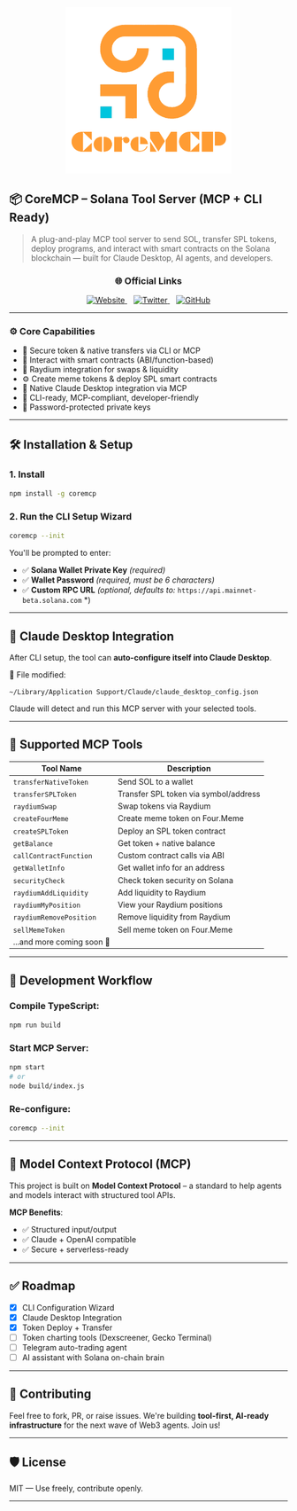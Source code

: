 <p align="center">
  <img src="coremcp.png" alt="coremcp Logo" width="300"/>
</p>


## 📦 CoreMCP – Solana Tool Server (MCP + CLI Ready)

> A plug-and-play MCP tool server to send SOL, transfer SPL tokens, deploy programs, and interact with smart contracts on the Solana blockchain — built for Claude Desktop, AI agents, and developers.

<div align="center">
  <h3>🌐 Official Links</h3>
  <a href="https://www.coremcp.pro/" target="_blank">
    <img src="https://img.shields.io/badge/🌍_Website-https://www.coremcp.pro/-blue?style=for-the-badge" alt="Website" />
  </a>
  &nbsp;&nbsp;
  <a href="https://x.com/CoreMCP" target="_blank">
    <img src="https://img.shields.io/badge/𝕏_Twitter-@CoreMCP-black?style=for-the-badge" alt="Twitter" />
  </a>
  &nbsp;&nbsp;
  <a href="https://github.com/CoreMCP/CoreMCP" target="_blank">
    <img src="https://img.shields.io/badge/💻_GitHub-CoreMCP/CoreMCP-green?style=for-the-badge" alt="GitHub" />
  </a>
</div>

---

### ⚙️ Core Capabilities

- 🔐 Secure token & native transfers via CLI or MCP
- 🧱 Interact with smart contracts (ABI/function-based)
- 🔄 Raydium integration for swaps & liquidity
- ⚙️ Create meme tokens & deploy SPL smart contracts
- 🧠 Native Claude Desktop integration via MCP
- 🔧 CLI-ready, MCP-compliant, developer-friendly
- 🔑 Password-protected private keys

---

## 🛠️ Installation & Setup

### 1. Install

```bash
npm install -g coremcp
```

### 2. Run the CLI Setup Wizard

```bash
coremcp --init
```

You'll be prompted to enter:

- ✅ **Solana Wallet Private Key** _(required)_
- ✅ **Wallet Password** _(required, must be 6 characters)_
- ✅ **Custom RPC URL** _(optional, defaults to:_ `https://api.mainnet-beta.solana.com` \*)

---

## 🧠 Claude Desktop Integration

After CLI setup, the tool can **auto-configure itself into Claude Desktop**.

📍 File modified:

```
~/Library/Application Support/Claude/claude_desktop_config.json
```

Claude will detect and run this MCP server with your selected tools.

---

## 🔨 Supported MCP Tools

| Tool Name                  | Description                              |
| -------------------------- | ---------------------------------------- |
| `transferNativeToken`      | Send SOL to a wallet                     |
| `transferSPLToken`         | Transfer SPL token via symbol/address   |
| `raydiumSwap`              | Swap tokens via Raydium                  |
| `createFourMeme`           | Create meme token on Four.Meme           |
| `createSPLToken`           | Deploy an SPL token contract             |
| `getBalance`               | Get token + native balance               |
| `callContractFunction`     | Custom contract calls via ABI            |
| `getWalletInfo`            | Get wallet info for an address           |
| `securityCheck`            | Check token security on Solana           |
| `raydiumAddLiquidity`      | Add liquidity to Raydium                 |
| `raydiumMyPosition`        | View your Raydium positions              |
| `raydiumRemovePosition`    | Remove liquidity from Raydium            |
| `sellMemeToken`            | Sell meme token on Four.Meme             |
| ...and more coming soon 🔧 |

---

## 🧪 Development Workflow

### Compile TypeScript:

```bash
npm run build
```

### Start MCP Server:

```bash
npm start
# or
node build/index.js
```

### Re-configure:

```bash
coremcp --init
```

---

## 📘 Model Context Protocol (MCP)

This project is built on **Model Context Protocol** – a standard to help agents and models interact with structured tool APIs.

**MCP Benefits**:

- ✅ Structured input/output
- ✅ Claude + OpenAI compatible
- ✅ Secure + serverless-ready

---

## ✅ Roadmap

- [x] CLI Configuration Wizard
- [x] Claude Desktop Integration
- [x] Token Deploy + Transfer
- [ ] Token charting tools (Dexscreener, Gecko Terminal)
- [ ] Telegram auto-trading agent
- [ ] AI assistant with Solana on-chain brain

---

## 🤝 Contributing

Feel free to fork, PR, or raise issues.
We're building **tool-first, AI-ready infrastructure** for the next wave of Web3 agents. Join us!

---

## 🛡️ License

MIT — Use freely, contribute openly.

---
